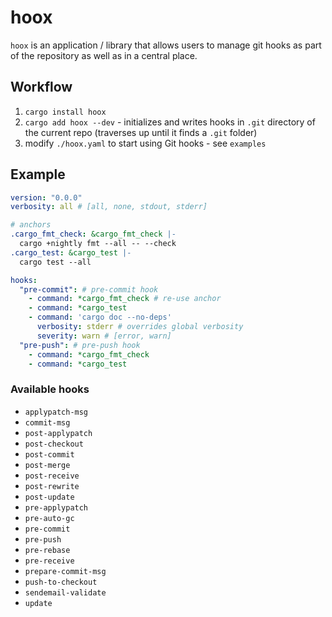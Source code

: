 # hoox

`hoox` is an application / library that allows users to manage git hooks as part of the repository as well as in a central place.

## Workflow

1) `cargo install hoox`
2) `cargo add hoox --dev` - initializes and writes hooks in `.git` directory of the current repo (traverses up until it finds a `.git` folder)
3) modify `./hoox.yaml` to start using Git hooks - see `examples`

## Example

```yaml
version: "0.0.0"
verbosity: all # [all, none, stdout, stderr]

# anchors
.cargo_fmt_check: &cargo_fmt_check |-
  cargo +nightly fmt --all -- --check
.cargo_test: &cargo_test |-
  cargo test --all

hooks:
  "pre-commit": # pre-commit hook
    - command: *cargo_fmt_check # re-use anchor
    - command: *cargo_test
    - command: 'cargo doc --no-deps'
      verbosity: stderr # overrides global verbosity
      severity: warn # [error, warn]
  "pre-push": # pre-push hook
    - command: *cargo_fmt_check
    - command: *cargo_test

```

### Available hooks

- `applypatch-msg`
- `commit-msg`
- `post-applypatch`
- `post-checkout`
- `post-commit`
- `post-merge`
- `post-receive`
- `post-rewrite`
- `post-update`
- `pre-applypatch`
- `pre-auto-gc`
- `pre-commit`
- `pre-push`
- `pre-rebase`
- `pre-receive`
- `prepare-commit-msg`
- `push-to-checkout`
- `sendemail-validate`
- `update`
